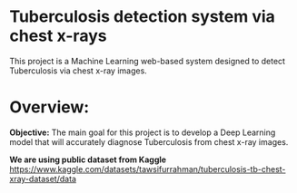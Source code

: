 # Tuberculosis detection system via chest x-rays
This project is a Machine Learning web-based system designed to detect Tuberculosis via chest x-ray images. 



# Overview:

**Objective:** The main goal for this project is to develop a Deep Learning model that will accurately diagnose Tuberculosis from chest x-ray images.
  
**We are using public dataset from Kaggle**
https://www.kaggle.com/datasets/tawsifurrahman/tuberculosis-tb-chest-xray-dataset/data
